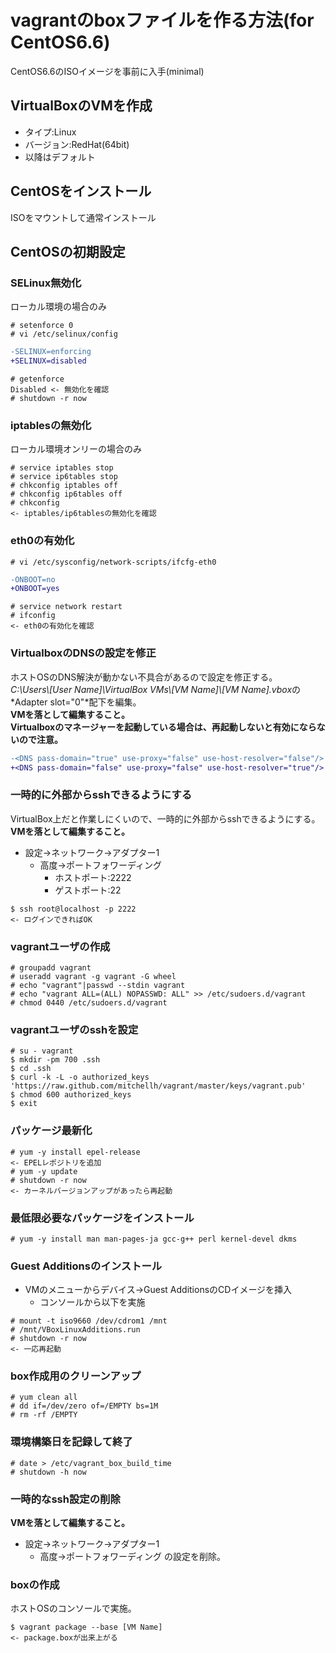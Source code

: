 # vagrantのboxファイルを作る方法(for CentOS6.6)

CentOS6.6のISOイメージを事前に入手(minimal)

## VirtualBoxのVMを作成

* タイプ:Linux
* バージョン:RedHat(64bit)
* 以降はデフォルト

## CentOSをインストール

ISOをマウントして通常インストール

## CentOSの初期設定

### SELinux無効化
ローカル環境の場合のみ

```console
# setenforce 0
# vi /etc/selinux/config
```
```diff
-SELINUX=enforcing
+SELINUX=disabled
```
```console
# getenforce
Disabled <- 無効化を確認
# shutdown -r now
```

### iptablesの無効化
ローカル環境オンリーの場合のみ

```console
# service iptables stop
# service ip6tables stop
# chkconfig iptables off
# chkconfig ip6tables off
# chkconfig
<- iptables/ip6tablesの無効化を確認
```

### eth0の有効化

```console
# vi /etc/sysconfig/network-scripts/ifcfg-eth0
```
```diff
-ONBOOT=no
+ONBOOT=yes
```
```console
# service network restart
# ifconfig
<- eth0の有効化を確認
```

### VirtualboxのDNSの設定を修正
ホストOSのDNS解決が動かない不具合があるので設定を修正する。  
*C:\\Users\\[User Name]\\VirtualBox VMs\\[VM Name]\\[VM Name].vbox*の*Adapter slot="0"*配下を編集。  
 **VMを落として編集すること。  
   Virtualboxのマネージャーを起動している場合は、再起動しないと有効にならないので注意。**

```diff
-<DNS pass-domain="true" use-proxy="false" use-host-resolver="false"/>
+<DNS pass-domain="false" use-proxy="false" use-host-resolver="true"/>
```

### 一時的に外部からsshできるようにする
VirtualBox上だと作業しにくいので、一時的に外部からsshできるようにする。  
**VMを落として編集すること。**

* 設定->ネットワーク->アダプター1
  * 高度->ポートフォワーディング
    * ホストポート:2222
    * ゲストポート:22
  
```console
$ ssh root@localhost -p 2222
<- ログインできればOK
```

### vagrantユーザの作成

```console
# groupadd vagrant
# useradd vagrant -g vagrant -G wheel
# echo "vagrant"|passwd --stdin vagrant
# echo "vagrant ALL=(ALL) NOPASSWD: ALL" >> /etc/sudoers.d/vagrant
# chmod 0440 /etc/sudoers.d/vagrant
```

### vagrantユーザのsshを設定

```console
# su - vagrant
$ mkdir -pm 700 .ssh
$ cd .ssh
$ curl -k -L -o authorized_keys 'https://raw.github.com/mitchellh/vagrant/master/keys/vagrant.pub'
$ chmod 600 authorized_keys
$ exit
```

### パッケージ最新化

```console
# yum -y install epel-release
<- EPELレポジトリを追加
# yum -y update
# shutdown -r now
<- カーネルバージョンアップがあったら再起動
```

### 最低限必要なパッケージをインストール

```console
# yum -y install man man-pages-ja gcc-g++ perl kernel-devel dkms
```

### Guest Additionsのインストール

* VMのメニューからデバイス->Guest AdditionsのCDイメージを挿入
  * コンソールから以下を実施

```console
# mount -t iso9660 /dev/cdrom1 /mnt
# /mnt/VBoxLinuxAdditions.run
# shutdown -r now
<- 一応再起動
```

### box作成用のクリーンアップ

```console
# yum clean all
# dd if=/dev/zero of=/EMPTY bs=1M
# rm -rf /EMPTY
```

### 環境構築日を記録して終了

```console
# date > /etc/vagrant_box_build_time
# shutdown -h now
```

### 一時的なssh設定の削除
**VMを落として編集すること。**

* 設定->ネットワーク->アダプター1
  * 高度->ポートフォワーディング の設定を削除。

### boxの作成
ホストOSのコンソールで実施。

```console
$ vagrant package --base [VM Name]
<- package.boxが出来上がる
```
